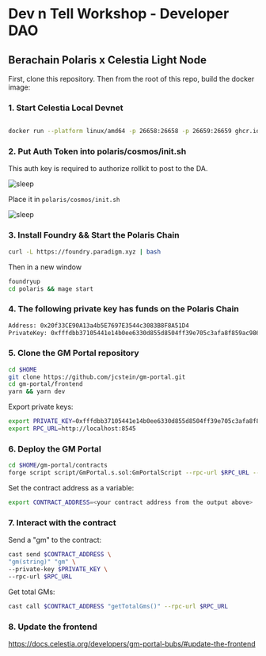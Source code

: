 # Dev n Tell Workshop - Developer DAO

## Berachain Polaris x Celestia Light Node

First, clone this repository. Then from the root of this repo, build the docker image:

<!-- TODO update this to use light node -->

### 1. Start Celestia Local Devnet
```bash

docker run --platform linux/amd64 -p 26658:26658 -p 26659:26659 ghcr.io/rollkit/local-celestia-devnet:v0.11.0-rc8
```

### 2. Put Auth Token into polaris/cosmos/init.sh

This auth key is required to authorize rollkit to post to the DA.

![sleep](assets/step2.png)

Place it in `polaris/cosmos/init.sh`

![sleep](assets/step2.1.png)

### 3. Install Foundry && Start the Polaris Chain

```bash
curl -L https://foundry.paradigm.xyz | bash
```
Then in a new window

```bash
foundryup
cd polaris && mage start
```

### 4. The following private key has funds on the Polaris Chain
```bash
Address: 0x20f33CE90A13a4b5E7697E3544c3083B8F8A51D4
PrivateKey: 0xfffdbb37105441e14b0ee6330d855d8504ff39e705c3afa8f859ac9865f99306
```

### 5. Clone the GM Portal repository

```bash
cd $HOME
git clone https://github.com/jcstein/gm-portal.git
cd gm-portal/frontend
yarn && yarn dev
```

Export private keys:

```bash
export PRIVATE_KEY=0xfffdbb37105441e14b0ee6330d855d8504ff39e705c3afa8f859ac9865f99306
export RPC_URL=http://localhost:8545
```

### 6. Deploy the GM Portal

```bash
cd $HOME/gm-portal/contracts
forge script script/GmPortal.s.sol:GmPortalScript --rpc-url $RPC_URL --private-key $PRIVATE_KEY --broadcast
```

Set the contract address as a variable:

```bash
export CONTRACT_ADDRESS=<your contract address from the output above>
```

### 7. Interact with the contract

Send a "gm" to the contract:

```bash
cast send $CONTRACT_ADDRESS \
"gm(string)" "gm" \
--private-key $PRIVATE_KEY \
--rpc-url $RPC_URL
```

Get total GMs:

```bash
cast call $CONTRACT_ADDRESS "getTotalGms()" --rpc-url $RPC_URL
```

### 8. Update the frontend

https://docs.celestia.org/developers/gm-portal-bubs/#update-the-frontend
